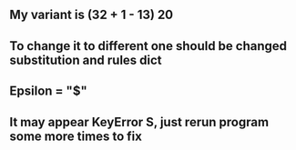 ## My variant is (32 + 1 - 13) 20
## To change it to different one should be changed substitution and rules dict
## Epsilon = "$"
## It may appear KeyError S, just rerun program some more times to fix

